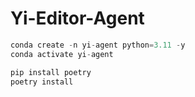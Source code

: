 # Yi-Editor-Agent

```python
conda create -n yi-agent python=3.11 -y
conda activate yi-agent

pip install poetry
poetry install
```